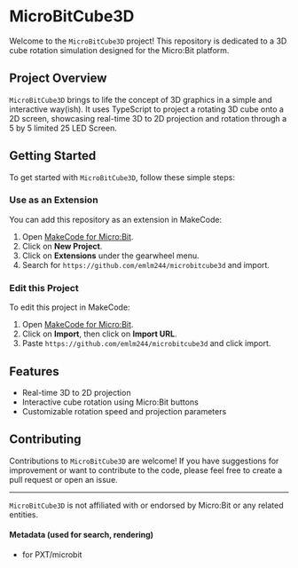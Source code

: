 # MicroBitCube3D

Welcome to the `MicroBitCube3D` project! This repository is dedicated to a 3D cube rotation simulation designed for the Micro:Bit platform.

## Project Overview

`MicroBitCube3D` brings to life the concept of 3D graphics in a simple and interactive way(ish). It uses TypeScript to project a rotating 3D cube onto a 2D screen, showcasing real-time 3D to 2D projection and rotation through a 5 by 5 limited 25 LED Screen.

## Getting Started

To get started with `MicroBitCube3D`, follow these simple steps:

### Use as an Extension

You can add this repository as an extension in MakeCode:

1. Open [MakeCode for Micro:Bit](https://makecode.microbit.org/).
2. Click on **New Project**.
3. Click on **Extensions** under the gearwheel menu.
4. Search for `https://github.com/emlm244/microbitcube3d` and import.

### Edit this Project

To edit this project in MakeCode:

1. Open [MakeCode for Micro:Bit](https://makecode.microbit.org/).
2. Click on **Import**, then click on **Import URL**.
3. Paste `https://github.com/emlm244/microbitcube3d` and click import.

## Features

- Real-time 3D to 2D projection
- Interactive cube rotation using Micro:Bit buttons
- Customizable rotation speed and projection parameters

## Contributing

Contributions to `MicroBitCube3D` are welcome! If you have suggestions for improvement or want to contribute to the code, please feel free to create a pull request or open an issue.

---

`MicroBitCube3D` is not affiliated with or endorsed by Micro:Bit or any related entities.

#### Metadata (used for search, rendering)

* for PXT/microbit
